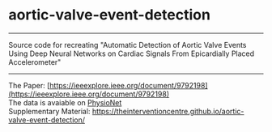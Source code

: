 # aortic-valve-event-detection

- - -

Source code for recreating "Automatic Detection of Aortic Valve Events Using Deep Neural Networks on Cardiac Signals From Epicardially Placed Accelerometer"

- - -

The Paper: [https://ieeexplore.ieee.org/document/9792198](https://ieeexplore.ieee.org/document/9792198) \
The data is avaiable on [PhysioNet](https://ieeexplore.ieee.org/document/9792198) \
Supplementary Material: https://theinterventioncentre.github.io/aortic-valve-event-detection/
